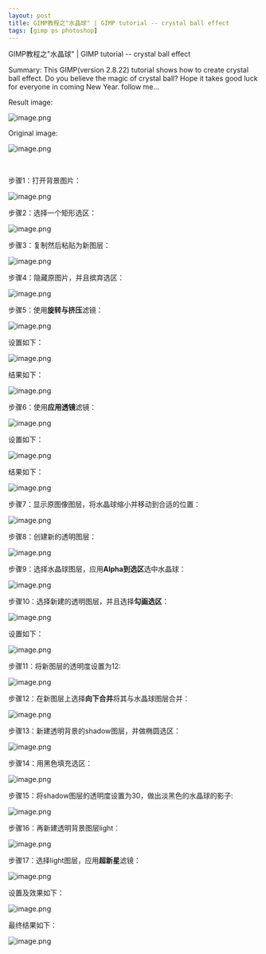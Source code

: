 ```yaml
---
layout: post
title: GIMP教程之"水晶球" | GIMP tutorial -- crystal ball effect
tags: [gimp ps photoshop]
---
```


GIMP教程之"水晶球" | GIMP tutorial -- crystal ball effect

Summary: This GIMP(version 2.8.22) tutorial shows how to create crystal ball effect. 
Do you believe the magic of crystal ball? Hope it takes good luck for everyone in coming New Year. follow me...

Result image:

![image.png](https://res.cloudinary.com/hpiynhbhq/image/upload/v1514335507/vpuxzieajhiqgic0ohxv.png)

Original image:

![image.png](https://res.cloudinary.com/hpiynhbhq/image/upload/v1514335708/bu3tuaenictvzkkzhmd4.png)

</br>

步骤1：打开背景图片：

![image.png](https://res.cloudinary.com/hpiynhbhq/image/upload/v1514299324/w6ydgjgmke7nwmfqdqnl.png)

步骤2：选择一个矩形选区：

![image.png](https://res.cloudinary.com/hpiynhbhq/image/upload/v1514299390/d6rermkvpb6rud1ehyak.png)

步骤3：复制然后粘贴为新图层：

![image.png](https://res.cloudinary.com/hpiynhbhq/image/upload/v1514299436/sf0bner5elhozfoqjwti.png)

步骤4：隐藏原图片，并且摈弃选区：

![image.png](https://res.cloudinary.com/hpiynhbhq/image/upload/v1514299526/a1fb0eyxmq7eimcukdbc.png)

步骤5：使用**旋转与挤压**滤镜：

![image.png](https://res.cloudinary.com/hpiynhbhq/image/upload/v1514299577/ku9mgav0e7opiao4zyik.png)

设置如下：

![image.png](https://res.cloudinary.com/hpiynhbhq/image/upload/v1514299651/zi9oztbjffeerdk7hirk.png)

结果如下：

![image.png](https://res.cloudinary.com/hpiynhbhq/image/upload/v1514299680/jdmkjobhv1jirmiqte7i.png)

步骤6：使用**应用透镜**滤镜：

![image.png](https://res.cloudinary.com/hpiynhbhq/image/upload/v1514299740/p1hqjpbyqxxfpglck8qb.png)

设置如下：

![image.png](https://res.cloudinary.com/hpiynhbhq/image/upload/v1514299776/y2lnt9l1ouobulju6t9i.png)

结果如下：

![image.png](https://res.cloudinary.com/hpiynhbhq/image/upload/v1514299809/utipy83igmppaneoxwyj.png)

步骤7：显示原图像图层，将水晶球缩小并移动到合适的位置：

![image.png](https://res.cloudinary.com/hpiynhbhq/image/upload/v1514333383/bofy3ee0inibyd1f3bce.png)

步骤8：创建新的透明图层：

![image.png](https://res.cloudinary.com/hpiynhbhq/image/upload/v1514333833/ytonxsxcqfeg9cx8l0if.png)

步骤9：选择水晶球图层，应用**Alpha到选区**选中水晶球：

![image.png](https://res.cloudinary.com/hpiynhbhq/image/upload/v1514333928/c4donnyqkgdu0uvbeuyl.png)

步骤10：选择新建的透明图层，并且选择**勾画选区**：

![image.png](https://res.cloudinary.com/hpiynhbhq/image/upload/v1514334074/xa9pxmsduc6xzwdsmgri.png)

设置如下：

![image.png](https://res.cloudinary.com/hpiynhbhq/image/upload/v1514334153/kptpuzqwtmmcq3txfgjz.png)

步骤11：将新图层的透明度设置为12:

![image.png](https://res.cloudinary.com/hpiynhbhq/image/upload/v1514334223/wgxmjgdleyzgy6tkyht5.png)

步骤12：在新图层上选择**向下合并**将其与水晶球图层合并：

![image.png](https://res.cloudinary.com/hpiynhbhq/image/upload/v1514334450/mdzi8hirh0yusjcd4r5e.png)

步骤13：新建透明背景的shadow图层，并做椭圆选区：

![image.png](https://res.cloudinary.com/hpiynhbhq/image/upload/v1514334629/dwwkjmlpcrawxhdduhnc.png)

步骤14：用黑色填充选区：

![image.png](https://res.cloudinary.com/hpiynhbhq/image/upload/v1514334693/jhly8lulteab3t4toj2g.png)

步骤15：将shadow图层的透明度设置为30，做出淡黑色的水晶球的影子:

![image.png](https://res.cloudinary.com/hpiynhbhq/image/upload/v1514334781/jyj9noyfni4hibmofj0i.png)

步骤16：再新建透明背景图层light：

![image.png](https://res.cloudinary.com/hpiynhbhq/image/upload/v1514334915/oiqann91pba5pxtxppf2.png)

步骤17：选择light图层，应用**超新星**滤镜：

![image.png](https://res.cloudinary.com/hpiynhbhq/image/upload/v1514334960/zlrfkwp8fugykunxe46b.png)

设置及效果如下：

![image.png](https://res.cloudinary.com/hpiynhbhq/image/upload/v1514335422/wyrpbe7gnycwnndfmvny.png)

最终结果如下：

![image.png](https://res.cloudinary.com/hpiynhbhq/image/upload/v1514335507/vpuxzieajhiqgic0ohxv.png)
